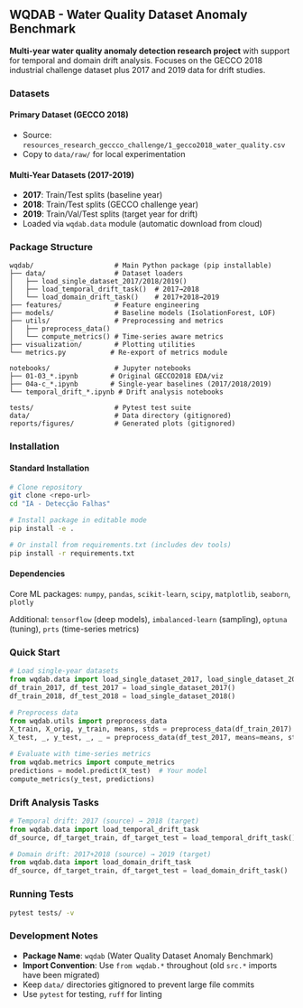 ## WQDAB - Water Quality Dataset Anomaly Benchmark

**Multi-year water quality anomaly detection research project** with support for temporal and domain drift analysis. Focuses on the GECCO 2018 industrial challenge dataset plus 2017 and 2019 data for drift studies.

### Datasets

#### Primary Dataset (GECCO 2018)
- Source: `resources_research_geccco_challenge/1_gecco2018_water_quality.csv`
- Copy to `data/raw/` for local experimentation

#### Multi-Year Datasets (2017-2019)
- **2017**: Train/Test splits (baseline year)
- **2018**: Train/Test splits (GECCO challenge year)
- **2019**: Train/Val/Test splits (target year for drift)
- Loaded via `wqdab.data` module (automatic download from cloud)

### Package Structure

```
wqdab/                    # Main Python package (pip installable)
├── data/                 # Dataset loaders
│   ├── load_single_dataset_2017/2018/2019()
│   ├── load_temporal_drift_task()  # 2017→2018
│   └── load_domain_drift_task()    # 2017+2018→2019
├── features/             # Feature engineering
├── models/               # Baseline models (IsolationForest, LOF)
├── utils/                # Preprocessing and metrics
│   ├── preprocess_data()
│   └── compute_metrics() # Time-series aware metrics
├── visualization/        # Plotting utilities
└── metrics.py           # Re-export of metrics module

notebooks/                # Jupyter notebooks
├── 01-03_*.ipynb        # Original GECCO2018 EDA/viz
├── 04a-c_*.ipynb        # Single-year baselines (2017/2018/2019)
└── temporal_drift_*.ipynb # Drift analysis notebooks

tests/                    # Pytest test suite
data/                     # Data directory (gitignored)
reports/figures/          # Generated plots (gitignored)
```

### Installation

#### Standard Installation
```bash
# Clone repository
git clone <repo-url>
cd "IA - Detecção Falhas"

# Install package in editable mode
pip install -e .

# Or install from requirements.txt (includes dev tools)
pip install -r requirements.txt
```

#### Dependencies
Core ML packages: `numpy`, `pandas`, `scikit-learn`, `scipy`, `matplotlib`, `seaborn`, `plotly`

Additional: `tensorflow` (deep models), `imbalanced-learn` (sampling), `optuna` (tuning), `prts` (time-series metrics)

### Quick Start

```python
# Load single-year datasets
from wqdab.data import load_single_dataset_2017, load_single_dataset_2018
df_train_2017, df_test_2017 = load_single_dataset_2017()
df_train_2018, df_test_2018 = load_single_dataset_2018()

# Preprocess data
from wqdab.utils import preprocess_data
X_train, X_orig, y_train, means, stds = preprocess_data(df_train_2017)
X_test, _, y_test, _, _ = preprocess_data(df_test_2017, means=means, stds=stds)

# Evaluate with time-series metrics
from wqdab.metrics import compute_metrics
predictions = model.predict(X_test)  # Your model
compute_metrics(y_test, predictions)
```

### Drift Analysis Tasks

```python
# Temporal drift: 2017 (source) → 2018 (target)
from wqdab.data import load_temporal_drift_task
df_source, df_target_train, df_target_test = load_temporal_drift_task()

# Domain drift: 2017+2018 (source) → 2019 (target)
from wqdab.data import load_domain_drift_task
df_source, df_target_train, df_target_test = load_domain_drift_task()
```

### Running Tests

```bash
pytest tests/ -v
```

### Development Notes
- **Package Name**: `wqdab` (Water Quality Dataset Anomaly Benchmark)
- **Import Convention**: Use `from wqdab.*` throughout (old `src.*` imports have been migrated)
- Keep `data/` directories gitignored to prevent large file commits
- Use `pytest` for testing, `ruff` for linting

